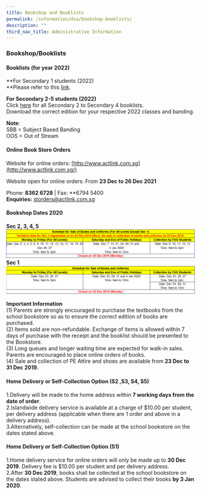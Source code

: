 ```yaml
---
title: Bookshop and Booklists
permalink: /information/dsa/bookshop-booklists/
description: ""
third_nav_title: Administrative Information
---
```

### **Bookshop/Booklists**
#### **Booklists (for year 2022)**
**For Secondary 1 students (2022)  
**Please refer to this [link](https://staging.d1o9rele4xczce.amplifyapp.com/information/dsa/sec1-registration-2022/books-and-uniforms/).

**For Secondary 2-5 students (2022)**  
Click [here](https://drive.google.com/drive/folders/1zIqkYNUTZatqUYnzCUL2_uijx4UPFi8W?usp=sharing) for all Secondary 2 to Secondary 4 booklists.  
Download the correct edition for your respective 2022 classes and banding.

**Note**:<br>
SBB = Subject Based Banding<br>
OOS = Out of Stream

#### **Online Book Store  Orders**
Website for online orders: [http://www.actlink.com.sg](http://www.actlink.com.sg/)  

Website open for online orders: From **23 Dec to 26 Dec 2021**

Phone: **8362 6728** | Fax: **6794 5400<br>
**Enquiries:** [storders@actlink.com.sg](mailto:storders@actlink.com.sg)

#### **Bookshop Dates 2020**
**Sec 2, 3, 4, 5**
![](/images/bookshop1.png)
**Sec 1**
![](/images/bookshop2.png)

**Important Information**<br>
(1) Parents are strongly encouraged to purchase the textbooks from the school bookstore so as to ensure the correct edition of books are purchased.<br>
(2) Items sold are non-refundable. Exchange of items is allowed within 7 days of purchase with the receipt and the booklist should be presented to the Bookstore.<br>
(3) Long queues and longer waiting time are expected for walk-in sales. Parents are encouraged to place online orders of books.<br>
(4) Sale and collection of PE Attire and shoes are available from **23 Dec to 31 Dec 2019.**

#### **Home Delivery or Self-Collection Option (S2 ,S3, S4, S5)**
1\.Delivery will be made to the home address within **7 working days from the date of order**. <br>
2\.Islandwide delivery service is available at a charge of $10.00 per student, per delivery address (applicable when there are 1 order and above in a delivery address).<br>
3\.Alternatively, self-collection can be made at the school bookstore on the dates stated above.

#### **Home Delivery or Self-Collection Option (S1)**
1\.Home delivery service for online orders will only be made up to **30 Dec 2019**. Delivery fee is $10.00 per student and per delivery address.<br>
2\.After **30 Dec 2019**, books shall be collected at the school bookstore on the dates stated above. Students are advised to collect their books **by 3 Jan 2020**.
